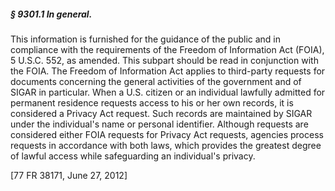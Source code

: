 ##### § 9301.1 In general. #####

This information is furnished for the guidance of the public and in compliance with the requirements of the Freedom of Information Act (FOIA), 5 U.S.C. 552, as amended. This subpart should be read in conjunction with the FOIA. The Freedom of Information Act applies to third-party requests for documents concerning the general activities of the government and of SIGAR in particular. When a U.S. citizen or an individual lawfully admitted for permanent residence requests access to his or her own records, it is considered a Privacy Act request. Such records are maintained by SIGAR under the individual's name or personal identifier. Although requests are considered either FOIA requests for Privacy Act requests, agencies process requests in accordance with both laws, which provides the greatest degree of lawful access while safeguarding an individual's privacy.

[77 FR 38171, June 27, 2012]